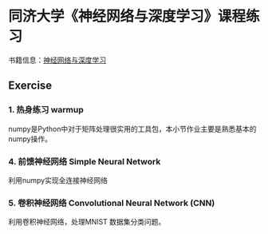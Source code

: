 # 同济大学《神经网络与深度学习》课程练习

书籍信息：[神经网络与深度学习](https://nndl.github.io/)



## Exercise 

###  1. 热身练习 warmup
numpy是Python中对于矩阵处理很实用的工具包，本小节作业主要是熟悉基本的numpy操作。

### 4. 前馈神经网络 Simple Neural Network

利用numpy实现全连接神经网络

### 5. 卷积神经网络 Convolutional Neural Network (CNN)
利用卷积神经网络，处理MNIST 数据集分类问题。

